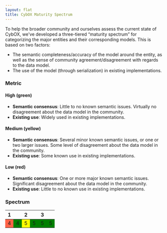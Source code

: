 ```yaml
---
layout: flat
title: CybOX Maturity Spectrum
---
```


To help the broader community and ourselves assess the current state of CybOX, we've developed a three-tiered “maturity spectrum” for categorizing the major entities and their corresponding models. This is based on two factors:

* The semantic completeness/accuracy of the model around the entity, as well as the sense of community agreement/disagreement with regards to the data model.
* The use of the model (through serialization) in existing implementations.

### Metric

#### High (green)
* **Semantic consensus**: Little to no known semantic issues. Virtually no disagreement about the data model in the community.
* **Existing use**: Widely used in existing implementations.

#### Medium (yellow)
* **Semantic consensus**: Several minor known semantic issues, or one or two larger issues. Some level of disagreement about the data model in the community.
* **Existing use**: Some known use in existing implementations.

#### Low (red)
* **Semantic consensus**: One or more major known semantic issues. Significant disagreement about the data model in the community.
* **Existing use**: Little to no known use in existing implementations.

### Spectrum

<table>
<thead>
<tr>
  <th>1</th>
  <th></th>
  <th>2</th>
  <th></th>
  <th>3</th>
  <th></th>
</tr>
</thead>
<tbody>
<tr>
  <td style="background-color: tomato;">4</td>
  <td style="background-color: green;">4</td>
  <td style="background-color: yellow;">5</td>
  <td style="background-color: green;">5</td>
  <td style="background-color: green;">5</td>
  <td style="background-color: green;">5</td>
</tr>
</tbody>
</table>
